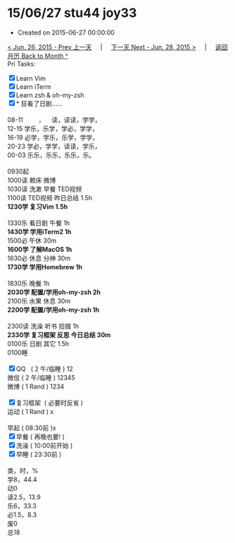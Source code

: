 # 15/06/27 stu44 joy33

- Created on 2015-06-27 00:00:00

[< Jun. 26, 2015 - Prev 上一天](/lifelogs/2015/06/d26.md) &nbsp; &nbsp; | &nbsp; &nbsp; [下一天 Next - Jun. 28, 2015 >](/lifelogs/2015/06/d28.md) &nbsp; &nbsp; |  &nbsp; &nbsp; [返回月历 Back to Month ^](/lifelogs/2015/06/index.md)
<br/>Pri Tasks:</strong></div><div><input type="checkbox" checked="true" />Learn Vim</div><div><input type="checkbox" checked="true" />Learn iTerm</div><div><input type="checkbox" checked="true" />Learn zsh & oh-my-zsh</div><div><input type="checkbox" checked="true" />* 狂看了日剧……<br/></div><div><div><br clear="none"/></div></div><div>08-11         ，    读，读读，学学，</div><div>12-15 学乐，乐学，学必，学学，</div><div>16-19 必学，学乐，乐学，学学，</div><div>20-23 学必，学学，读读，学乐，</div><div>00-03 乐乐，乐乐，乐乐，乐。</div><div><br clear="none"/></div><div>0930起</div><div>1000读 赖床 微博</div><div>1030读 洗漱 早餐 TED视频</div><div>1100读 TED视频 昨日总结 1.5h</div><div><strong>1230学 复习Vim 1.5h</strong></div><div><br clear="none"/></div><div>1330乐 看日剧 午餐 1h</div><div><strong>1430学 学用iTerm2 1h</strong></div><div>1500必 午休 30m</div><div><b>1600学 了解MacOS 1h</b></div><div>1630必 休息 分神 30m</div><div><b>1730学 学用Homebrew 1h</b></div><div><br/></div><div>1830乐 晚餐 1h</div><div><strong>2030学 配置/学用oh-my-zsh 2h</strong></div><div>2100乐 水果 休息 30m</div><div><strong>2200学 配置/学用oh-my-zsh 1h</strong></div><div><br/></div><div>2300读 洗澡 听书 拾掇 1h</div><div><b>2330学 复习框架 反思 今日总结 30m</b></div><div>0100乐 日剧 其它 1.5h</div><div>0100睡</div><div><br clear="none"/></div><div><input type="checkbox" checked="true" />QQ   ( 2 午/临睡 ) 12</div><div><en-todo/>微信 ( 2 午/临睡 ) 12345</div><div><en-todo/>微博 ( 1 Rand ) 1234</div><div><br/></div><div><div><input type="checkbox" checked="true" />复习框架  ( 必要时反省 ) </div></div><div><en-todo/>运动 ( 1 Rand ) x</div><div><br/></div><div><en-todo/>早起 ( 08:30前 )x</div><div><input type="checkbox" checked="true" />早餐 ( 再晚也要! )</div><div><input type="checkbox" checked="true" />洗澡 ( 10:00前开始 )<br/></div><div><input type="checkbox" checked="true" />早睡 ( 23:30前 )</div><div><br clear="none"/></div><div>类，时，%<br clear="none"/>学8，44.4<br clear="none"/>动0</div><div>读2.5，13.9</div><div>乐6，33.3</div><div>必1.5，8.3<br clear="none"/>废0<br clear="none"/>总18</div>

